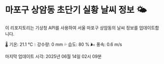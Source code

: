 
# 마포구 상암동 초단기 실황 날씨 정보 🌤️

이 리포지토리는 기상청 API를 사용하여 서울 마포구 상암동의 날씨 정보를 업데이트합니다. 

🌡️ 기온: 21.1 ℃
💧 강수량: 0 mm
💦 습도: 80 %
🌬️ 풍속: 0.6 m/s

마지막 업데이트 시각: 2025년 06월 14일 02시 09분    
